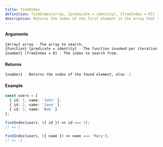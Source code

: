```yaml
---
title: findIndex
definition: findIndex(array, [predicate = identity], [fromIndex = 0])
description: Returns the index of the first element in the array that satisfies the provided predicate function.
---
```



#### Arguments


```bash
{Array} array - The array to search.
{Function} [predicate = identity] - The function invoked per iteration.
{number} [fromIndex = 0] - The index to search from.
```


#### Returns


```bash
{number} - Returns the index of the found element, else -1.
```


#### Example


```ts
const users = [
  { id: 1, name: 'John' },
  { id: 2, name: 'Jane' },
  { id: 3, name: 'Bob' }
];

findIndex(users, ({ id }) => id === 2);
// => 1

findIndex(users, ({ name }) => name === 'Mary');
// => -1
```